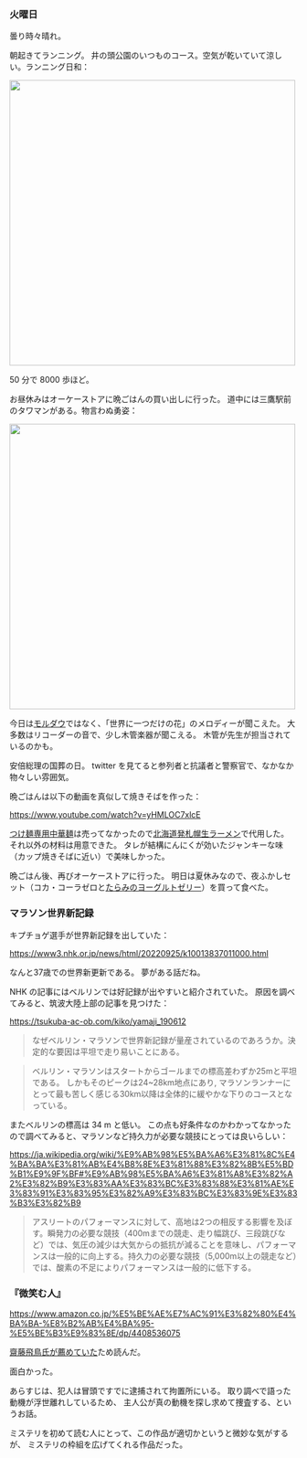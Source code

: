 ### 火曜日

曇り時々晴れ。

朝起きてランニング。
井の頭公園のいつものコース。空気が乾いていて涼しい。ランニング日和：

<img src="https://i.imgur.com/sr3sBkS.jpg" width="500">

50 分で 8000 歩ほど。

お昼休みはオーケーストアに晩ごはんの買い出しに行った。
道中には三鷹駅前のタワマンがある。物言わぬ勇姿：

<img src="https://i.imgur.com/9pEWRah.jpg" width="500">

今日は[モルダウ](https://github.com/toasa/toasa.github.io/blob/main/diary/2022/09/21.md#%E6%B0%B4%E6%9B%9C%E6%97%A5)ではなく、「世界に一つだけの花」のメロディーが聞こえた。
大多数はリコーダーの音で、少し木管楽器が聞こえる。
木管が先生が担当されているのかも。

安倍総理の国葬の日。
twitter を見てると参列者と抗議者と警察官で、なかなか物々しい雰囲気。

晩ごはんは以下の動画を真似して焼きそばを作った：

https://www.youtube.com/watch?v=yHMLOC7xlcE

[つけ麺専用中華麺](https://www.maruchan.co.jp/products/search/302664.html)は売ってなかったので[北海道発札幌生ラーメン](https://www.kikusui-ltd.co.jp/product/raw/853/)で代用した。
それ以外の材料は用意できた。
タレが結構にんにくが効いたジャンキーな味（カップ焼きそばに近い）で美味しかった。

晩ごはん後、再びオーケーストアに行った。
明日は夏休みなので、夜ふかしセット（コカ・コーラゼロと[たらみのヨーグルトゼリー](https://www.tarami.co.jp/jellys/jellys-taraminodossari/natadeyg.html)）を買って食べた。

### マラソン世界新記録

キプチョゲ選手が世界新記録を出していた：

https://www3.nhk.or.jp/news/html/20220925/k10013837011000.html

なんと37歳での世界新更新である。
夢がある話だね。

NHK の記事にはベルリンでは好記録が出やすいと紹介されていた。
原因を調べてみると、筑波大陸上部の記事を見つけた：

https://tsukuba-ac-ob.com/kiko/yamaji_190612

> なぜベルリン・マラソンで世界新記録が量産されているのであろうか。決定的な要因は平坦で走り易いことにある。

> ベルリン・マラソンはスタートからゴールまでの標高差わずか25mと平坦である。
しかもそのピークは24~28km地点にあり, マラソンランナーにとって最も苦しく感じる30km以降は全体的に緩やかな下りのコースとなっている。

またベルリンの標高は 34 m と低い。
この点も好条件なのかわかってなかったので調べてみると、マラソンなど持久力が必要な競技にとっては良いらしい：

https://ja.wikipedia.org/wiki/%E9%AB%98%E5%BA%A6%E3%81%8C%E4%BA%BA%E3%81%AB%E4%B8%8E%E3%81%88%E3%82%8B%E5%BD%B1%E9%9F%BF#%E9%AB%98%E5%BA%A6%E3%81%A8%E3%82%A2%E3%82%B9%E3%83%AA%E3%83%BC%E3%83%88%E3%81%AE%E3%83%91%E3%83%95%E3%82%A9%E3%83%BC%E3%83%9E%E3%83%B3%E3%82%B9

> アスリートのパフォーマンスに対して、高地は2つの相反する影響を及ぼす。瞬発力の必要な競技（400mまでの競走、走り幅跳び、三段跳びなど）では、気圧の減少は大気からの抵抗が減ることを意味し、パフォーマンスは一般的に向上する。持久力の必要な競技（5,000m以上の競走など）では、酸素の不足によりパフォーマンスは一般的に低下する。

### 『微笑む人』

https://www.amazon.co.jp/%E5%BE%AE%E7%AC%91%E3%82%80%E4%BA%BA-%E8%B2%AB%E4%BA%95-%E5%BE%B3%E9%83%8E/dp/4408536075

[齋藤飛鳥氏が薦めていた](https://news.dwango.jp/idol/14116-1601)ため読んだ。

面白かった。

あらすじは、犯人は冒頭ですでに逮捕されて拘置所にいる。
取り調べで語った動機が浮世離れしているため、
主人公が真の動機を探し求めて捜査する、というお話。

ミステリを初めて読む人にとって、この作品が適切かというと微妙な気がするが、
ミステリの枠組を広げてくれる作品だった。